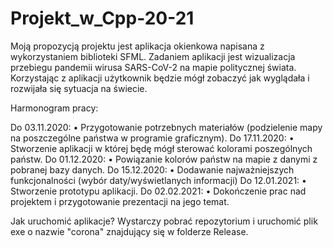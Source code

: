 # Projekt_w_Cpp-20-21

Moją propozycją projektu jest aplikacja okienkowa napisana z wykorzystaniem biblioteki SFML.
Zadaniem aplikacji jest wizualizacja przebiegu pandemii wirusa SARS-CoV-2 na mapie politycznej
świata. Korzystając z aplikacji użytkownik będzie mógł zobaczyć jak wyglądała i rozwijała się
sytuacja na świecie.

Harmonogram pracy:

Do 03.11.2020:
• Przygotowanie potrzebnych materiałów (podzielenie mapy na poszczególne państwa w
programie graficznym).
Do 17.11.2020:
• Stworzenie aplikacji w której będę mógł sterować kolorami poszególnych państw.
Do 01.12.2020:
• Powiązanie kolorów państw na mapie z danymi z pobranej bazy danych.
Do 15.12.2020:
• Dodawanie najważniejszych funkcjonalności (wybór daty/wyświetlanych informacji)
Do 12.01.2021:
• Stworzenie prototypu aplikacji.
Do 02.02.2021:
• Dokończenie prac nad projektem i przygotowanie prezentacji na jego temat.


Jak uruchomić aplikacje?
Wystarczy pobrać repozytorium i uruchomić plik exe o nazwie "corona" znajdujący się w folderze Release.
